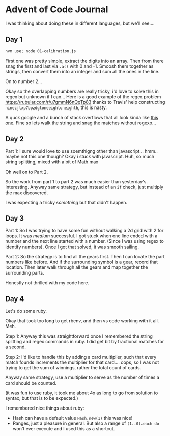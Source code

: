 # Advent of Code Journal


I was thinking about doing these in different languages, but we'll see....


## Day 1
`nvm use; node 01-calibration.js`

First one was pretty simple, extract the digits into an array. Then from there snag the first and last via `.a()` with 0 and -1. Smoosh them together as strings, then convert them into an integer and sum all the ones in the line.

On to number 2...

Okay so the overlapping numbers are really tricky, i'd love to solve this in regex but unknown if I can...
Here is a good example of the regex problem https://rubular.com/r/u7gmmN6nQqTp83 thanks to Travis' help constructing `ninezjtxp7bpzdgtoneeightoneighth`, this is nasty.

A quck google and a bunch of stack overflows that all look kinda like [this one](https://stackoverflow.com/a/44642092/5419). Fine so lets walk the string and snag the matches without regexp...

## Day 2

Part 1:
I sure would love to use soemthigng other than javascript... hmm.. maybe not this one though?
Okay i stuck with javascript.
Huh, so much string splitting, mixed with a bit of Math.max

Oh well on to Part 2.

So the work from part 1 to part 2 was much easier than yesterday's. Interesting. Anyway same strategy, but instead of an `if` check, just multiply the max discovered.

I was expecting a tricky _something_ but that didn't happen.


## Day 3

Part 1:
So I was trying to have some fun without walking a 2d grid with 2 for loops. It was _medium_ successful. I got stuck when one line ended with a number and the next line started with a number. (Since I was using regex to identify numbers). Once I got that solved, it was smooth sailing.


Part 2:
So the strategy is to find all the gears first. Then I can locate the part numbers like before. And if the surrounding symbol is a gear, record that location. Then later walk through all the gears and map together the surrounding parts.

Honestly not thrilled with my code here.

## Day 4

Let's do some ruby.

Okay that took too long to get rbenv, and then vs code working with it all. Meh.

Step 1: Anyway this was straightforward once I remembered the string splitting and regex commands in ruby. I did get bit by fractional matches for a second.


Step 2: I'd like to handle this by adding a card multiplier, such that every match founds increments the multiplier for that card.... oops, so I was not trying to get the sum of winnings, rather the total count of cards.

Anyway same strategy, use a multiplier to serve as the number of times a card should be counted.

(it was fun to use ruby, it took me about 4x as long to go from solution to syntax, but that is to be expected.)

I remembered nice things about ruby:
* Hash can have a default value `Hash.new(1)` this was nice!
* Ranges, just a pleasure in general. But also a range of `(1..0).each do` won't ever execute and I used this as a shortcut.
